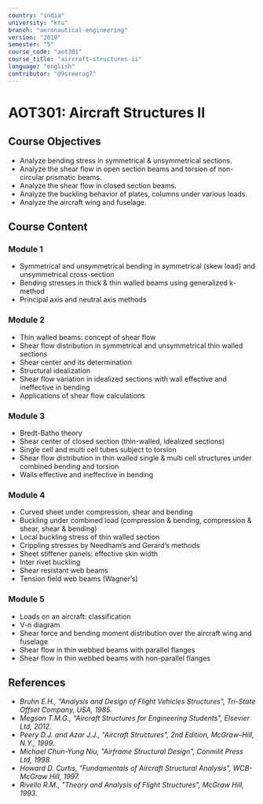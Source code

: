 ```yaml
---
country: "india"
university: "ktu"
branch: "aeronautical-engineering"
version: "2019"
semester: "5"
course_code: "aot301"
course_title: "aircraft-structures-ii"
language: "english"
contributor: "@9sreerag7"
---
```


# AOT301: Aircraft Structures II

## Course Objectives

- Analyze bending stress in symmetrical & unsymmetrical sections.
- Analyze the shear flow in open section beams and torsion of non-circular prismatic beams.
- Analyze the shear flow in closed section beams.
- Analyze the buckling behavior of plates, columns under various loads.
- Analyze the aircraft wing and fuselage.

## Course Content

### Module 1

- Symmetrical and unsymmetrical bending in symmetrical (skew load) and unsymmetrical cross-section
- Bending stresses in thick & thin walled beams using generalized k-method
- Principal axis and neutral axis methods

### Module 2

- Thin walled beams: concept of shear flow
- Shear flow distribution in symmetrical and unsymmetrical thin walled sections
- Shear center and its determination
- Structural idealization
- Shear flow variation in idealized sections with wall effective and ineffective in bending
- Applications of shear flow calculations

### Module 3

- Bredt-Batho theory
- Shear center of closed section (thin-walled, idealized sections)
- Single cell and multi cell tubes subject to torsion
- Shear flow distribution in thin walled single & multi cell structures under combined bending and torsion
- Walls effective and ineffective in bending

### Module 4

- Curved sheet under compression, shear and bending
- Buckling under combined load (compression & bending, compression & shear, shear & bending)
- Local buckling stress of thin walled section
- Crippling stresses by Needham’s and Gerard’s methods
- Sheet stiffener panels: effective skin width
- Inter rivet buckling
- Shear resistant web beams
- Tension field web beams (Wagner’s)

### Module 5

- Loads on an aircraft: classification
- V-n diagram
- Shear force and bending moment distribution over the aircraft wing and fuselage
- Shear flow in thin webbed beams with parallel flanges
- Shear flow in thin webbed beams with non-parallel flanges

## References

- *Bruhn E.H., "Analysis and Design of Flight Vehicles Structures", Tri-State Offset Company, USA, 1985.*
- *Megson T.M.G., "Aircraft Structures for Engineering Students", Elsevier Ltd, 2012.*
- *Peery D.J. and Azar J.J., "Aircraft Structures", 2nd Edition, McGraw–Hill, N.Y., 1999.*
- *Michael Chun-Yung Niu, "Airframe Structural Design", Conmilit Press Ltd, 1998.*
- *Howard D. Curtis, "Fundamentals of Aircraft Structural Analysis", WCB-McGraw Hill, 1997.*
- *Rivello R.M., "Theory and Analysis of Flight Structures", McGraw Hill, 1993.*
